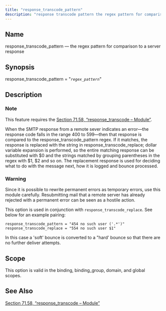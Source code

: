 ```yaml
---
title: "response_transcode_pattern"
description: "response transcode pattern the regex pattern for comparison to a server response response transcode pattern regex pattern This feature requires the Section 71 58 response transcode Module When the SMTP response from a remote sever indicates an error the response code falls in the range 400 to 599 then that..."
---
```


<a name="conf.ref.response_transcode_pattern"></a> 
## Name

response_transcode_pattern — the regex pattern for comparison to a server response

## Synopsis

response_transcode_pattern = "*`regex_pattern`*"

<a name="idp25969584"></a> 
## Description

### Note

This feature requires the [Section 71.58, “response_transcode – Module”](modules.response_transcode "71.58. response_transcode – Module").

When the SMTP response from a remote sever indicates an error—the response code falls in the range 400 to 599—then that response is compared to the response_transcode_pattern regex. If it matches, the response is replaced with the string in response_transcode_replace; dollar variable expansion is performed, so the entire matching response can be substituted with $0 and the strings matched by grouping parentheses in the regex with $1, $2 and so on. The replacement response is used for deciding what to do with the message next, how it is logged and bounce processed.

### Warning

Since it is possible to rewrite permanent errors as temporary errors, use this module carefully. Resubmitting mail that a remote server has already rejected with a permanent error can be seen as a hostile action.

This option is used in conjunction with `response_transcode_replace`. See below for an example pairing:

```
response_transcode_pattern = "454 no such user ('.*')"
response_transcode_replace = "554 no such user $1"
```

In this case a 'soft' bounce is converted to a "hard' bounce so that there are no further deliver attempts.

<a name="idp25976272"></a> 
## Scope

This option is valid in the binding, binding_group, domain, and global scopes.

<a name="idp25978144"></a> 
## See Also

[Section 71.58, “response_transcode – Module”](modules.response_transcode "71.58. response_transcode – Module")